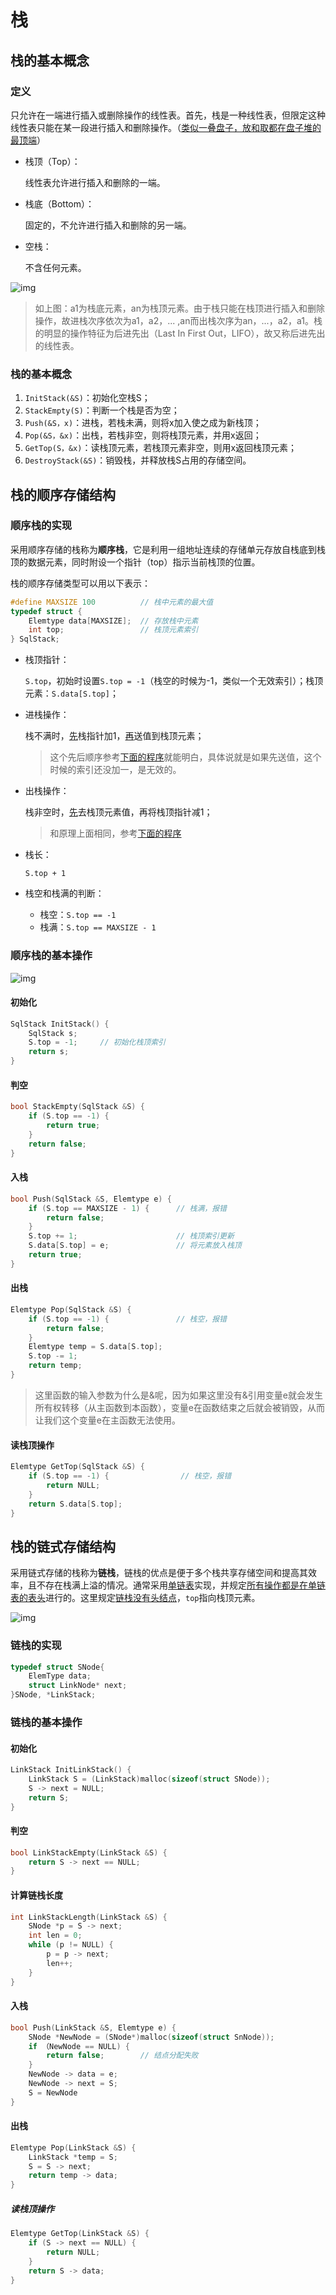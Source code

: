 # 栈

## 栈的基本概念

### 定义

只允许在一端进行插入或删除操作的线性表。首先，栈是一种线性表，但限定这种线性表只能在某一段进行插入和删除操作。（<u>类似一叠盘子，放和取都在盘子堆的最顶端</u>）

* 栈顶（Top）：

  线性表允许进行插入和删除的一端。

* 栈底（Bottom）：

  固定的，不允许进行插入和删除的另一端。

* 空栈：

  不含任何元素。

![img](https://img.sped0nwen.com/image/2023/06/03/xojcwd-0.webp)

> 如上图：a1为栈底元素，an为栈顶元素。由于栈只能在栈顶进行插入和删除操作，故进栈次序依次为a1，a2，... ,an而出栈次序为an，...，a2，a1。栈的明显的操作特征为后进先出（Last In First Out，LIFO），故又称后进先出的线性表。

### 栈的基本概念

1. `InitStack(&S)`：初始化空栈S；
1. `StackEmpty(S)`：判断一个栈是否为空；
1. `Push(&S，x)`：进栈，若栈未满，则将x加入使之成为新栈顶；
1. `Pop(&S，&x)`：出栈，若栈非空，则将栈顶元素，并用x返回；
1. `GetTop(S，&x)`：读栈顶元素，若栈顶元素非空，则用x返回栈顶元素；
1. `DestroyStack(&S)`：销毁栈，并释放栈S占用的存储空间。

## 栈的顺序存储结构

### 顺序栈的实现

采用顺序存储的栈称为**顺序栈**，它是利用一组地址连续的存储单元存放自栈底到栈顶的数据元素，同时附设一个指针（top）指示当前栈顶的位置。

栈的顺序存储类型可以用以下表示：

```c
#define MAXSIZE 100          // 栈中元素的最大值
typedef struct {
    Elemtype data[MAXSIZE];  // 存放栈中元素
    int top;                 // 栈顶元素索引
} SqlStack;
```

* 栈顶指针：

  `S.top`，初始时设置`S.top = -1`（栈空的时候为-1，类似一个无效索引）；栈顶元素：`S.data[S.top]`；

* 进栈操作：

  栈不满时，<u>先</u>栈指针加1，<u>再</u>送值到栈顶元素；

  > 这个先后顺序参考[下面的程序](#入栈)就能明白，具体说就是如果先送值，这个时候的索引还没加一，是无效的。

* 出栈操作：

  栈非空时，<u>先</u>去栈顶元素值，再将栈顶指针减1；

  > 和原理上面相同，参考[下面的程序](#出栈)

* 栈长：

  `S.top + 1`

* 栈空和栈满的判断：

  * 栈空：`S.top == -1`
  * 栈满：`S.top == MAXSIZE - 1`

### 顺序栈的基本操作

![img](https://img.sped0nwen.com/image/2023/06/04/sy2n4y-0.webp)

#### 初始化

```c
SqlStack InitStack() {
    SqlStack s;
    S.top = -1;     // 初始化栈顶索引
    return s;
}
```

#### 判空

```c
bool StackEmpty(SqlStack &S) {
    if (S.top == -1) {
        return true;
    }
    return false;
}
```

#### 入栈

```c
bool Push(SqlStack &S, Elemtype e) {
    if (S.top == MAXSIZE - 1) {      // 栈满，报错
        return false;
    }
    S.top += 1;                      // 栈顶索引更新
    S.data[S.top] = e;               // 将元素放入栈顶
    return true;
}
```

#### 出栈

```c
Elemtype Pop(SqlStack &S) {
    if (S.top == -1) {               // 栈空，报错
        return false;
    }
    Elemtype temp = S.data[S.top];
    S.top -= 1;
    return temp;
}
```

> 这里函数的输入参数为什么是&呢，因为如果这里没有&引用变量e就会发生所有权转移（从主函数到本函数），变量e在函数结束之后就会被销毁，从而让我们这个变量e在主函数无法使用。

#### 读栈顶操作

```c
Elemtype GetTop(SqlStack &S) {
    if (S.top == -1) {                // 栈空，报错
        return NULL;
    }
    return S.data[S.top];
}
```

## 栈的链式存储结构

采用链式存储的栈称为**链栈**，链栈的优点是便于多个栈共享存储空间和提高其效率，且不存在栈满上溢的情况。通常采用<u>单链表</u>实现，并规定<u>所有操作都是在单链表的表头</u>进行的。这里规定<u>链栈没有头结点</u>，`top`指向栈顶元素。

![img](https://img.sped0nwen.com/image/2023/06/04/u7wwsl-0.webp)

### 链栈的实现

```c
typedef struct SNode{
    ElemType data;
    struct LinkNode* next;
}SNode, *LinkStack;
```

### 链栈的基本操作

#### 初始化

```c
LinkStack InitLinkStack() {
    LinkStack S = (LinkStack)malloc(sizeof(struct SNode));
    S -> next = NULL;
    return S;
}
```

#### 判空

```c
bool LinkStackEmpty(LinkStack &S) {
    return S -> next == NULL;
}
```

#### 计算链栈长度

```c
int LinkStackLength(LinkStack &S) {
    SNode *p = S -> next;
    int len = 0;
    while (p != NULL) {
        p = p -> next;
        len++;
    }
}
```

#### 入栈

```c
bool Push(LinkStack &S, Elemtype e) {
    SNode *NewNode = (SNode*)malloc(sizeof(struct SnNode));
    if （NewNode == NULL) {
        return false;        // 结点分配失败
    }
    NewNode -> data = e;
    NewNode -> next = S;
    S = NewNode
}
```

#### 出栈

```c
Elemtype Pop(LinkStack &S) {
    LinkStack *temp = S;
    S = S -> next;
    return temp -> data;
}
```

##### 读栈顶操作

```c
Elemtype GetTop(LinkStack &S) {
    if (S -> next == NULL) {
        return NULL;
    }
    return S -> data;
}
```


